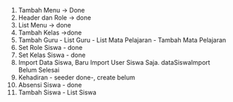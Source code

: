 1. Tambah Menu -> Done
2. Header dan Role -> done
3. List Menu -> done
4. Tambah Kelas ->done
5. Tambah Guru - List Guru - List Mata Pelajaran - Tambah Mata Pelajaran
6. Set Role Siswa - done
7. Set Kelas Siswa - done
8. Import Data Siswa, Baru Import User Siswa Saja. dataSiswaImport Belum Selesai
9. Kehadiran - seeder done-, create belum
10. Absensi Siswa - done
11. Tambah Siswa - List Siswa